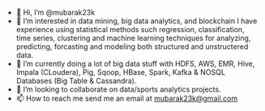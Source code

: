 - 👋 Hi, I’m @mubarak23k
- 👀 I’m interested in data mining, big data analytics, and blockchain I have experience using statistical methods such regression, classification, time series, clustering and machine learning techniques for analyzing, predicting, forcasting and modeling both structured and unstructered data.
- 🌱 I’m currently doing a lot of big data stuff with HDFS, AWS, EMR, Hive, Impala (CLoudera), Pig, Sqoop, HBase, Spark, Kafka & NOSQL Databases (Big Table & Cassandra).
- 💞️ I’m looking to collaborate on data/sports analytics projects.
- 📫 How to reach me send me an email at mubarak23k@gmail.com

<!---
mubarak23k/mubarak23k is a ✨ special ✨ repository because its `README.md` (this file) appears on your GitHub profile.
You can click the Preview link to take a look at your changes.
--->
